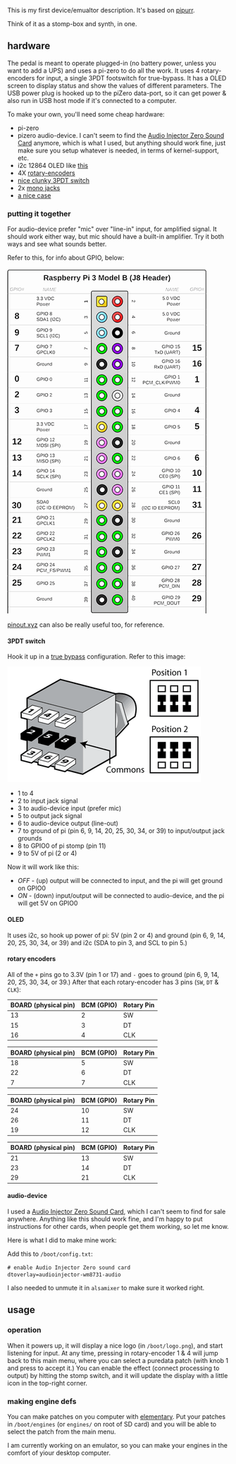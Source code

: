 This is my first device/emualtor description. It's based on [pipurr](https://github.com/konsumer/pipurr).

Think of it as a stomp-box and synth, in one.

## hardware

The pedal is meant to operate plugged-in (no battery power, unless you want to add a UPS) and uses a pi-zero to do all the work. It uses 4 rotary-encoders for input, a single 3PDT footswitch for true-bypass. It has a OLED screen to display status and show the values of different parameters. The USB power plug is hooked up to the piZero data-port, so it can get power & also run in USB host mode if it's connected to a computer.

To make your own, you'll need some cheap hardware:

* pi-zero
* pizero audio-device. I can't seem to find the [Audio Injector Zero Sound Card](http://www.audioinjector.net/rpi-zero) anymore, which is what I used, but anything should work fine, just make sure you setup whatever is needed, in terms of kernel-support, etc.
* i2c 12864 OLED like [this](https://www.amazon.com/gp/product/B07WPCPM5H)
* 4X [rotary-encoders](https://www.amazon.com/WayinTop-Degree-Encoder-Development-Arduino/dp/B07T5DZYZ1/)
* [nice clunky 3PDT switch](https://lovemyswitches.com/3pdt-latched-foot-switch-solder-lugs-blue/)
* 2x [mono jacks](https://www.amazon.com/NANYI-Female-Stereo-Cables-Snakes/dp/B07P77KZ3V)
* [a nice case](https://www.amazon.com/Support-1590BB-Aluminum-Enclosure-Guitar/dp/B015334KM2)

### putting it together

For audio-device prefer "mic" over "line-in" input, for amplified signal. It should work either way, but mic should have a built-in amplifier. Try it both ways and see what sounds better.

Refer to this, for info about GPIO, below:

![piheader](./images/piheader.png)

[pinout.xyz](https://pinout.xyz/) can also be really useful too, for reference.


#### 3PDT switch

Hook it up in a [true bypass](https://www.coda-effects.com/2015/03/3pdt-and-true-bypass-wiring.html) configuration. Refer to this image:

![bypass](./images/bypass.gif)

- 1 to 4
- 2 to input jack signal
- 3 to audio-device input (prefer mic)
- 5 to output jack signal
- 6 to audio-device output (line-out)
- 7 to ground of pi (pin 6, 9, 14, 20, 25, 30, 34, or 39) to input/output jack grounds
- 8 to GPIO0 of pi stomp (pin 11)
- 9 to 5V of pi (2 or 4)

Now it will work like this:

- *OFF* - (up) output will be connected to input, and the pi will get ground on GPIO0
- *ON* - (down) input/output will be connected to audio-device, and the pi will get 5V on GPIO0

#### OLED

It uses i2c, so hook up power of pi: 5V (pin 2 or 4) and ground (pin 6, 9, 14, 20, 25, 30, 34, or 39) and i2c (SDA to pin 3, and SCL to pin 5.)


#### rotary encoders

All of the `+` pins go to 3.3V (pin 1 or 17) and `-` goes to ground (pin 6, 9, 14, 20, 25, 30, 34, or 39.) After that each rotary-encoder has 3 pins (`SW`, `DT` & `CLK`):

| BOARD (physical pin) | BCM (GPIO) | Rotary Pin |
|----------------------|------------|------------|
| 13                   | 2          | SW         |
| 15                   | 3          | DT         |
| 16                   | 4          | CLK        |

| BOARD (physical pin) | BCM (GPIO) | Rotary Pin |
|----------------------|------------|------------|
| 18                   | 5          | SW         |
| 22                   | 6          | DT         |
| 7                    | 7          | CLK        |

| BOARD (physical pin) | BCM (GPIO) | Rotary Pin |
|----------------------|------------|------------|
| 24                   | 10         | SW         |
| 26                   | 11         | DT         |
| 19                   | 12         | CLK        |

| BOARD (physical pin) | BCM (GPIO) | Rotary Pin |
|----------------------|------------|------------|
| 21                   | 13         | SW         |
| 23                   | 14         | DT         |
| 29                   | 21         | CLK        |


#### audio-device

I used a [Audio Injector Zero Sound Card](http://www.audioinjector.net/rpi-zero), which I can't seem to find for sale anywhere. Anything like this should work fine, and I'm happy to put instructions for other cards, when people get them working, so let me know.

Here is what I did to make mine work:

Add this to `/boot/config.txt`:

```
# enable Audio Injector Zero sound card
dtoverlay=audioinjector-wm8731-audio
```

I also needed to unmute it in `alsamixer` to make sure it worked right.


## usage

### operation

When it powers up, it will display a nice logo (in `/boot/logo.png`), and start listening for input. At any time, pressing in rotary-encoder 1 & 4 will jump back to this main menu, where you can select a puredata patch (with knob 1 and press to accept it.) You can enable the effect (connect processing to output) by hitting the stomp switch, and it will update the display with a little icon in the top-right corner.


### making engine defs

You can make patches on you computer with [elementary](https://github.com/nick-thompson/elementary). Put your patches in `/boot/engines` (or `engines/` on root of SD card) and you will be able to select the patch from the main menu.

I am currently working on an emulator, so you can make your engines in the comfort of yiour desktop computer.